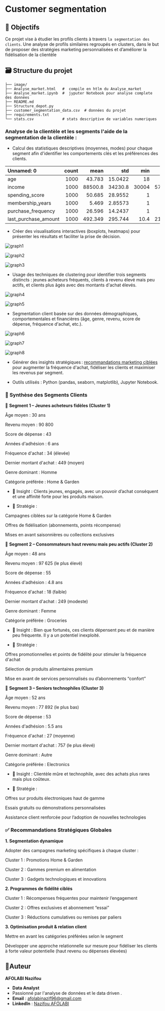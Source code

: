 # Customer segmentation

## 🎯 Objectifs 
Ce projet vise à étudier les profils clients à travers `la segmentation des clients`. Une analyse de profils similaires regroupés en clusters, dans le but de proposer des stratégies marketing personnalisées et d’améliorer la fidélisation de la clientèle

## 🗃️ Structure du projet 
```Structure du projet :
├── image/
├── Analyse_market.html   #  compile en htlm du Analyse_market
├── Analyse_market.ipynb  #  jyputer Notebook pour analyse complete des données 
├── README.md
├── Structure_depot.py   
├── customer_segmentation_data.csv  # données du projet 
├── requirements.txt  
└── stats.csv             # stats descriptive de variables numeriques

```

### Analyse de la clientèle et les segments l'aide de la segmentation de la clientèle :

- Calcul des statistiques descriptives (moyennes, modes) pour chaque segment afin d'identifier les comportements clés et les préférences des clients.

| Unnamed: 0           |   count |      mean |         std |     min |       25% |       50% |       75% |       max |
|:---------------------|--------:|----------:|------------:|--------:|----------:|----------:|----------:|----------:|
| age                  |    1000 |    43.783 |    15.0422  |    18   |    30     |    45     |     57    |     69    |
| income               |    1000 | 88500.8   | 34230.8     | 30004   | 57911.8   | 87845.5   | 116110    | 149973    |
| spending_score       |    1000 |    50.685 |    28.9552  |     1   |    26     |    50     |     76    |    100    |
| membership_years     |    1000 |     5.469 |     2.85573 |     1   |     3     |     5     |      8    |     10    |
| purchase_frequency   |    1000 |    26.596 |    14.2437  |     1   |    15     |    27     |     39    |     50    |
| last_purchase_amount |    1000 |   492.349 |   295.744   |    10.4 |   218.762 |   491.595 |    747.17 |    999.74 |

- Créer des visualisations interactives (boxplots, heatmaps) pour présenter les résultats et faciliter la prise de décision.

![graph1](https://github.com/nazif96/CustomerClust/blob/main/image/output.png)

![graph2](https://github.com/nazif96/CustomerClust/blob/main/image/output1.png)

![graph3](https://github.com/nazif96/CustomerClust/blob/main/image/output8.png)

- Usage des techniques de clustering pour identifier trois segments distincts : jeunes acheteurs fréquents, clients à revenu élevé mais peu actifs, et clients plus âgés avec des montants d'achat élevés.

![graph4](https://github.com/nazif96/CustomerClust/blob/main/image/elbow.png)

![graph5](https://github.com/nazif96/CustomerClust/blob/main/image/silhouette.png)

- Segmentation client basée sur des données démographiques, comportementales et financières (âge, genre, revenu, score de dépense, fréquence d'achat, etc.).

![graph6](https://github.com/nazif96/CustomerClust/blob/main/image/output2.png)

![graph7](https://github.com/nazif96/CustomerClust/blob/main/image/output4.png)

![graph8](https://github.com/nazif96/CustomerClust/blob/main/image/output5.png)

- Générer des insights stratégiques : [recommandations marketing ciblées](https://github.com/nazif96/CustomerClust/blob/main/Analyse_market.ipynb) pour augmenter la fréquence d'achat, fidéliser les clients et maximiser les revenus par segment.
 

- Outils utilisés : Python (pandas, seaborn, matplotlib), Jupyter Notebook.


###  🎯 Synthèse des Segments Clients

🔹 **Segment 1 – Jeunes acheteurs fidèles (Cluster 1)**

Âge moyen : 30 ans

Revenu moyen : 90 800

Score de dépense : 43

Années d'adhésion : 6 ans

Fréquence d'achat : 34 (élevée)

Dernier montant d'achat : 449 (moyen)

Genre dominant : Homme

Catégorie préférée : Home & Garden

- 🧠 Insight : Clients jeunes, engagés, avec un pouvoir d’achat conséquent et une affinité forte pour les produits maison.

- 🎯 Stratégie :

Campagnes ciblées sur la catégorie Home & Garden

Offres de fidélisation (abonnements, points récompense)

Mises en avant saisonnières ou collections exclusives

🔹 **Segment 2 – Consommateurs haut revenu mais peu actifs (Cluster 2)**

Âge moyen : 48 ans

Revenu moyen : 97 625 (le plus élevé)

Score de dépense : 55

Années d'adhésion : 4.8 ans

Fréquence d'achat : 18 (faible)

Dernier montant d'achat : 249 (modeste)

Genre dominant : Femme

Catégorie préférée : Groceries

- 🧠 Insight : Bien que fortunés, ces clients dépensent peu et de manière peu fréquente. Il y a un potentiel inexploité.

- 🎯 Stratégie :

Offres promotionnelles et points de fidélité pour stimuler la fréquence d'achat

Sélection de produits alimentaires premium

Mise en avant de services personnalisés ou d’abonnements “confort”

🔹 **Segment 3 – Seniors technophiles (Cluster 3)**

Âge moyen : 52 ans

Revenu moyen : 77 892 (le plus bas)

Score de dépense : 53

Années d'adhésion : 5.5 ans

Fréquence d'achat : 27 (moyenne)

Dernier montant d'achat : 757 (le plus élevé)

Genre dominant : Autre

Catégorie préférée : Electronics

- 🧠 Insight : Clientèle mûre et technophile, avec des achats plus rares mais plus coûteux.

- 🎯 Stratégie :

Offres sur produits électroniques haut de gamme

Essais gratuits ou démonstrations personnalisées

Assistance client renforcée pour l’adoption de nouvelles technologies

### ✅ Recommandations Stratégiques Globales

**1. Segmentation dynamique**

Adopter des campagnes marketing spécifiques à chaque cluster :

Cluster 1 : Promotions Home & Garden

Cluster 2 : Gammes premium en alimentation

Cluster 3 : Gadgets technologiques et innovations

**2. Programmes de fidélité ciblés**

Cluster 1 : Récompenses fréquentes pour maintenir l’engagement

Cluster 2 : Offres exclusives et abonnement “essai”

Cluster 3 : Réductions cumulatives ou remises par paliers

**3. Optimisation produit & relation client**

Mettre en avant les catégories préférées selon le segment

Développer une approche relationnelle sur mesure pour fidéliser les clients à forte valeur potentielle (haut revenu ou dépenses élevées)




## 👤Auteur
**AFOLABI Nazifou**

- **Data Analyst** 
- Passionné par l'analyse de données et le data driven .
- **Email** : [afolabinazif96@gmail.com](mailto.afolabinazif96@gmail.com)
- **LinkedIn** : [Nazifou AFOLABI](https://www.linkedin.com/in/nazifou-afolabi-10544729b/)
